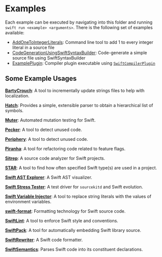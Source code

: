 # Examples

Each example can be executed by navigating into this folder and running `swift run <example> <arguments>`. There is the following set of examples available:

- [AddOneToIntegerLiterals](Sources/AddOneToIntegerLiterals/AddOneToIntegerLiterals.swift): Command line tool to add 1 to every integer literal in a source file
- [CodeGenerationUsingSwiftSyntaxBuilder](Sources/CodeGenerationUsingSwiftSyntaxBuilder/CodeGenerationUsingSwiftSyntaxBuilder.swift): Code-generate a simple source file using SwiftSyntaxBuilder
- [ExamplePlugin](Sources/ExamplePlugin): Compiler plugin executable using [`SwiftCompilerPlugin`](../Sources/SwiftCompilerPlugin)

## Some Example Usages

[**BartyCrouch**](https://github.com/Flinesoft/BartyCrouch): A tool to incrementally update strings files to help with localization.

[**Hatch**](https://github.com/sdidla/Hatch): Provides a simple, extensible parser to obtain a hierarchical list of symbols.

[**Muter**](https://github.com/muter-mutation-testing/muter): Automated mutation testing for Swift.

[**Pecker**](https://github.com/woshiccm/Pecker): A tool to detect unused code.

[**Periphery**](https://github.com/peripheryapp/periphery): A tool to detect unused code.

[**Piranha**](https://github.com/uber/piranha): A tool for refactoring code related to feature flags.

[**Sitrep**](https://github.com/twostraws/Sitrep): A source code analyzer for Swift projects.

[**STAR**](https://github.com/thumbtack/star): A tool to find how often specified Swift type(s) are used in a project.

[**Swift AST Explorer**](https://swift-ast-explorer.com/): A Swift AST visualizer.

[**Swift Stress Tester**](https://github.com/apple/swift-stress-tester): A test driver for `sourcekitd` and Swift evolution.

[**Swift Variable Injector**](https://github.com/LucianoPAlmeida/variable-injector): A tool to replace string literals with the values of environment variables.

[**swift-format**](https://github.com/apple/swift-format): Formatting technology for Swift source code.

[**SwiftLint**](https://github.com/realm/SwiftLint): A tool to enforce Swift style and conventions.

[**SwiftPack**](https://github.com/omochi/SwiftPack): A tool for automatically embedding Swift library source.

[**SwiftRewriter**](https://github.com/inamiy/SwiftRewriter): A Swift code formatter.

[**SwiftSemantics**](https://github.com/SwiftDocOrg/SwiftSemantics): Parses Swift code into its constituent declarations.
